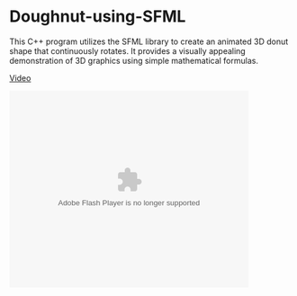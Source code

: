 # Doughnut-using-SFML

This C++ program utilizes the SFML library to create an animated 3D donut shape that continuously rotates. It provides a visually appealing demonstration of 3D graphics using simple mathematical formulas.

[Video](https://cdn.discordapp.com/attachments/929018155551055892/1162031849732853820/Screen_Recording_2023-10-12_at_7.37.50_PM.mov?ex=653a757e&is=6528007e&hm=3934527e59d76a0ba76c0c85c0896b84ec2f205556283143c94f21a94312fc93&)

<object width="425" height="350">
  <param name="movie" value="http://www.youtube.com/user/wwwLoveWatercom?v=BTRN1YETpyg" />
  <param name="wmode" value="transparent" />
  <embed src="http://www.youtube.com/user/wwwLoveWatercom?v=BTRN1YETpyg"
         type="application/x-shockwave-flash"
         wmode="transparent" width="425" height="350" />
</object>
